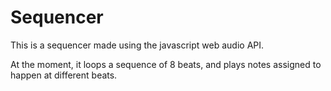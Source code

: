 # Sequencer

This is a sequencer made using the javascript web audio API.

At the moment, it loops a sequence of 8 beats, and plays notes assigned to happen at different beats.